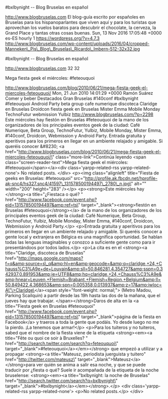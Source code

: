 \#bxlbynight -- Blog Bruselas en español

http://www.blogbruselas.com El blog-guía escrito por españoles en
Bruselas para los hispanoparlantes que viven aquí y para los turistas
que aprovechan los vuelos baratos para descubrir el chocolate, la
cerveza, la Grand Place y tantas otras cosas buenas. Sun, 13 Nov 2016
17:05:48 +0000 es-ES hourly 1 https://wordpress.org/?v=4.7.3
http://www.blogbruselas.com/wp-content/uploads/2016/04/cropped-Manneken\_Pis\_Blog\_Bruselas\_Ricardo\_Imbern-512-32x32.jpg

\#bxlbynight -- Blog Bruselas en español

http://www.blogbruselas.com 32 32

Mega fiesta geek el miércoles: \#feteouquoi

http://www.blogbruselas.com/blog/2010/06/21/mega-fiesta-geek-el-miercoles-feteouquoi/
Mon, 21 Jun 2010 14:01:29 +0000 Ramón Suárez Comer y beber Destacados
Gran Bruselas \#140conf \#bxlbynight \#feteouquoi Android Party beta
group cafe numerique discoteca Claridge en Bruselas Droidcon fiesta geek
en Bruselas Mister Emma Mobile Monday TechnoFutur webmission Yulbiz
http://www.blogbruselas.com/?p=2298 Este miércoles hay fiestón en
Bruselas \#feteouquoi de la mano de los organizadores de los principales
eventos geek de la ciudad: Café Numerique, Beta Group, TechnoFutur,
Yulbiz, Mobile Monday, Mister Emma, \#140conf, Droidcon, Webmission y
Android Party. Entrada gratuita y aperitivos para los primeros en llegar
en un ambiente relajado y amigable. Si queréis conocer &\#8230; \<a
href=\"http://www.blogbruselas.com/blog/2010/06/21/mega-fiesta-geek-el-miercoles-feteouquoi/\"
class=\"more-link\"\>Continúa leyendo \<span
class=\"screen-reader-text\"\>Mega fiesta geek el miércoles:
\#feteouquoi\</span\>\</a\>\<div class=\'yarpp-related-rss
yarpp-related-none\'\> No related posts. \</div\> \<p\>\<img
class=\"alignleft\" title=\"Fiesta de geeks en Bruselas: \#feteouquoi\"
src=\"http://profile.ak.fbcdn.net/hprofile-ak-snc4/hs327.snc4/41597\_131578500194497\_2780\_n.jpg\"
alt=\"\" width=\"200\" height=\"283\" /\>\</p\> \<p\>\<strong\>Este
miércoles hay \</strong\>\<a title=\"¿Fiestaca o qué? \"
href=\"http://www.facebook.com/event.php?eid=131578500194497&amp;ref=ts\"
target=\"\_blank\"\>\<strong\>fiestón en Bruselas
\#feteouquoi\</strong\>\</a\> de la mano de los organizadores de los
principales eventos geek de la ciudad: Café Numerique, Beta Group,
TechnoFutur, Yulbiz, Mobile Monday, Mister Emma, \#140conf, Droidcon,
Webmission y Android Party.\</p\> \<p\>Entrada gratuita y aperitivos
para los primeros en llegar en un ambiente relajado y amigable. Si
queréis conocer a gente local y extranjera en Bélgica es una magnífica
oportunidad. Se hablan todas las lenguas imaginables y conozco a
suficiente gente como para ir presentándoos por todos lados.\</p\>
\<p\>La cita es en el \<strong\>\<a title=\"Claridge, discoteca de
Bruselas\"
href=\"http://maps.google.com/maps?f=q&amp;source=s\_q&amp;hl=en&amp;geocode=&amp;q=claridge,+24,+Chauss%C3%A9e+de+Louvain&amp;sll=50.846281,4.354727&amp;sspn=0.342937,0.891953&amp;ie=UTF8&amp;hq=claridge,+24,+Chauss%C3%A9e&amp;hnear=Leuven,+Flemish+Brabant,+Flemish+Region,+Belgium&amp;ll=50.849422,4.368653&amp;spn=0.005358,0.013937&amp;z=17&amp;iwloc=A\"\>Claridge\</a\>\<span
style=\"font-weight: normal;\"\> (Metro Madou, Parking Scailquin) a
partir desde las 19h hasta las dos de la mañana, que el jueves hay que
trabajar. \</span\>\</strong\>Daros de alta en la \<a title=\"Fiesta
geek en Bruselas \#feteouquoi\"
href=\"http://www.facebook.com/event.php?eid=131578500194497&amp;ref=ts\"
target=\"\_blank\"\>página de la fiesta en Facebook\</a\> y traeros a
toda la gente que podáis. Yo desde luego no me la pierdo. ¡La tenemos
que armar!\</p\> \<p\>Para los tuiteros y no tuiteros, sabed que el
nombre de la fiesta viene de la etiqueta \<strong\>\<em\>\<a
title=\"Fête ou quoi ce soir à Bruxelles? \"
href=\"http://search.twitter.com/search?q=feteouquoi\"
target=\"\_blank\"\>\#feteouquoi\</a\>\</em\>\</strong\> que empezó a
utilizar y a propagar \<strong\>\<a title=\"Mateusz, periodista
juerguista y tuitero\" href=\"http://twitter.com/mateusz\"
target=\"\_blank\"\>Mateusz\</a\> \</strong\>para ver quién se anima a
salir esa noche, y que se puede traducir por ¿fiesta o qué? Suele ir
acompañada de la etiqueta de la noche bruselense: \<strong\>\<em\>\<a
title=\"bxlbynight: la noche de Bruselas\"
href=\"http://search.twitter.com/search?q=bxlbynight\"
target=\"\_blank\"\>\#bxlbynight\</a\>\</em\>\</strong\>.\</p\> \<div
class=\'yarpp-related-rss yarpp-related-none\'\> \<p\>No related
posts.\</p\> \</div\>
